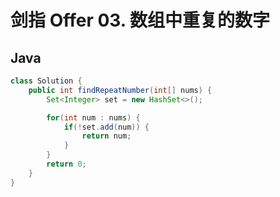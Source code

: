 # 剑指 Offer 03. 数组中重复的数字

## Java

```Java
class Solution {
    public int findRepeatNumber(int[] nums) {
        Set<Integer> set = new HashSet<>();

        for(int num : nums) {
            if(!set.add(num)) {
                return num;
            }
        }
        return 0;
    }
}
```